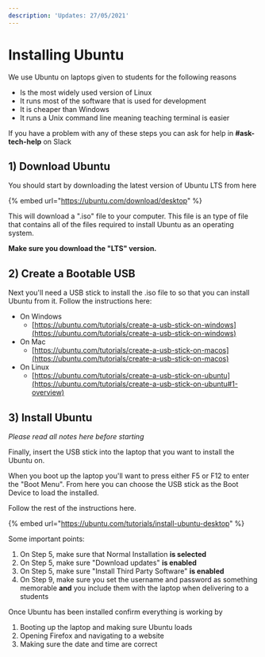 ```yaml
---
description: 'Updates: 27/05/2021'
---
```


# Installing Ubuntu

We use Ubuntu on laptops given to students for the following reasons

* Is the most widely used version of Linux
* It runs most of the software that is used for development
* It is cheaper than Windows
* It runs a Unix command line meaning teaching terminal is easier

If you have a problem with any of these steps you can ask for help in **\#ask-tech-help** on Slack

## 1\) Download Ubuntu

You should start by downloading the latest version of Ubuntu LTS from here

{% embed url="https://ubuntu.com/download/desktop" %}

This will download  a ".iso" file to your computer. This file is an type of file that contains all of the files required to install Ubuntu as an operating system.

**Make sure you download the "LTS" version.** 

## 2\) Create a Bootable USB

Next you'll need a USB stick to install the .iso file to so that you can install Ubuntu from it. Follow the instructions here:

* On Windows
  * [https://ubuntu.com/tutorials/create-a-usb-stick-on-windows](https://ubuntu.com/tutorials/create-a-usb-stick-on-windows)
* On Mac
  * [https://ubuntu.com/tutorials/create-a-usb-stick-on-macos](https://ubuntu.com/tutorials/create-a-usb-stick-on-macos)
* On Linux
  * [https://ubuntu.com/tutorials/create-a-usb-stick-on-ubuntu](https://ubuntu.com/tutorials/create-a-usb-stick-on-ubuntu#1-overview)

## 3\) Install Ubuntu

_Please read all notes here before starting_

Finally, insert the USB stick into the laptop that you want to install the Ubuntu on. 

When you boot up the laptop you'll want to press either F5 or F12 to enter the "Boot Menu". From here you can choose the USB stick as the Boot Device to load the installed.

Follow the rest of the instructions here.

{% embed url="https://ubuntu.com/tutorials/install-ubuntu-desktop" %}

Some important points:

1. On Step 5, make sure that Normal Installation **is selected**
2. On Step 5, make sure "Download updates" **is enabled**
3. On Step 5, make sure "Install Third Party Software" **is enabled**
4. On Step 9, make sure you set the username and password as something memorable **and** you include them with the laptop when delivering to a students

Once Ubuntu has been installed confirm everything is working by 

1. Booting up the laptop and making sure Ubuntu loads
2. Opening Firefox and navigating to a website
3. Making sure the date and time are correct





